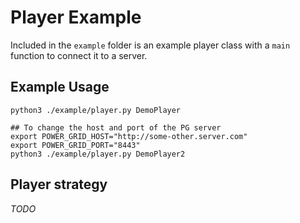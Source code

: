 # Player Example

Included in the `example` folder is an example player class with a `main` function to connect it to a server.

## Example Usage

```
python3 ./example/player.py DemoPlayer

## To change the host and port of the PG server
export POWER_GRID_HOST="http://some-other.server.com"
export POWER_GRID_PORT="8443"
python3 ./example/player.py DemoPlayer2

```

## Player strategy

_TODO_
